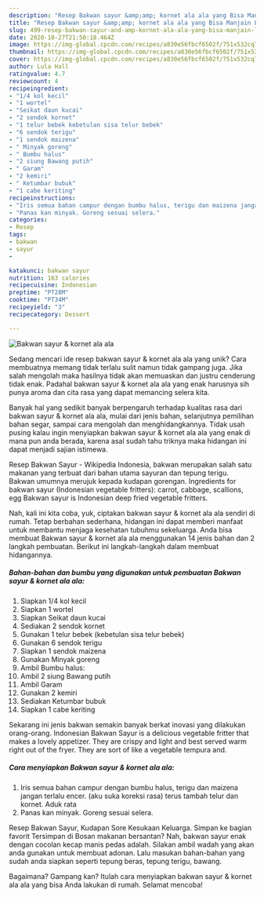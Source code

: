 ```yaml
---
description: "Resep Bakwan sayur &amp;amp; kornet ala ala yang Bisa Manjain Lidah"
title: "Resep Bakwan sayur &amp;amp; kornet ala ala yang Bisa Manjain Lidah"
slug: 499-resep-bakwan-sayur-and-amp-kornet-ala-ala-yang-bisa-manjain-lidah
date: 2020-10-27T21:50:18.464Z
image: https://img-global.cpcdn.com/recipes/a830e56fbcf6502f/751x532cq70/bakwan-sayur-kornet-ala-ala-foto-resep-utama.jpg
thumbnail: https://img-global.cpcdn.com/recipes/a830e56fbcf6502f/751x532cq70/bakwan-sayur-kornet-ala-ala-foto-resep-utama.jpg
cover: https://img-global.cpcdn.com/recipes/a830e56fbcf6502f/751x532cq70/bakwan-sayur-kornet-ala-ala-foto-resep-utama.jpg
author: Lula Hall
ratingvalue: 4.7
reviewcount: 4
recipeingredient:
- "1/4 kol kecil"
- "1 wortel"
- "Seikat daun kucai"
- "2 sendok kornet"
- "1 telur bebek kebetulan sisa telur bebek"
- "6 sendok terigu"
- "1 sendok maizena"
- " Minyak goreng"
- " Bumbu halus"
- "2 siung Bawang putih"
- " Garam"
- "2 kemiri"
- " Ketumbar bubuk"
- "1 cabe keriting"
recipeinstructions:
- "Iris semua bahan campur dengan bumbu halus, terigu dan maizena jangan terlalu encer. (aku suka koreksi rasa) terus tambah telur dan kornet. Aduk rata"
- "Panas kan minyak. Goreng sesuai selera."
categories:
- Resep
tags:
- bakwan
- sayur
- 

katakunci: bakwan sayur  
nutrition: 163 calories
recipecuisine: Indonesian
preptime: "PT28M"
cooktime: "PT34M"
recipeyield: "3"
recipecategory: Dessert

---
```



![Bakwan sayur &amp; kornet ala ala](https://img-global.cpcdn.com/recipes/a830e56fbcf6502f/751x532cq70/bakwan-sayur-kornet-ala-ala-foto-resep-utama.jpg)

Sedang mencari ide resep bakwan sayur &amp; kornet ala ala yang unik? Cara membuatnya memang tidak terlalu sulit namun tidak gampang juga. Jika salah mengolah maka hasilnya tidak akan memuaskan dan justru cenderung tidak enak. Padahal bakwan sayur &amp; kornet ala ala yang enak harusnya sih punya aroma dan cita rasa yang dapat memancing selera kita.

Banyak hal yang sedikit banyak berpengaruh terhadap kualitas rasa dari bakwan sayur &amp; kornet ala ala, mulai dari jenis bahan, selanjutnya pemilihan bahan segar, sampai cara mengolah dan menghidangkannya. Tidak usah pusing kalau ingin menyiapkan bakwan sayur &amp; kornet ala ala yang enak di mana pun anda berada, karena asal sudah tahu triknya maka hidangan ini dapat menjadi sajian istimewa.

Resep Bakwan Sayur - Wikipedia Indonesia, bakwan merupakan salah satu makanan yang terbuat dari bahan utama sayuran dan tepung terigu. Bakwan umumnya merujuk kepada kudapan gorengan. Ingredients for bakwan sayur (Indonesian vegetable fritters): carrot, cabbage, scallions, egg Bakwan sayur is Indonesian deep fried vegetable fritters.


Nah, kali ini kita coba, yuk, ciptakan bakwan sayur &amp; kornet ala ala sendiri di rumah. Tetap berbahan sederhana, hidangan ini dapat memberi manfaat untuk membantu menjaga kesehatan tubuhmu sekeluarga. Anda bisa membuat Bakwan sayur &amp; kornet ala ala menggunakan 14 jenis bahan dan 2 langkah pembuatan. Berikut ini langkah-langkah dalam membuat hidangannya.

<!--inarticleads1-->

##### Bahan-bahan dan bumbu yang digunakan untuk pembuatan Bakwan sayur &amp; kornet ala ala:

1. Siapkan 1/4 kol kecil
1. Siapkan 1 wortel
1. Siapkan Seikat daun kucai
1. Sediakan 2 sendok kornet
1. Gunakan 1 telur bebek (kebetulan sisa telur bebek)
1. Gunakan 6 sendok terigu
1. Siapkan 1 sendok maizena
1. Gunakan  Minyak goreng
1. Ambil  Bumbu halus:
1. Ambil 2 siung Bawang putih
1. Ambil  Garam
1. Gunakan 2 kemiri
1. Sediakan  Ketumbar bubuk
1. Siapkan 1 cabe keriting


Sekarang ini jenis bakwan semakin banyak berkat inovasi yang dilakukan orang-orang. Indonesian Bakwan Sayur is a delicious vegetable fritter that makes a lovely appetizer. They are crispy and light and best served warm right out of the fryer. They are sort of like a vegetable tempura and. 

<!--inarticleads2-->

##### Cara menyiapkan Bakwan sayur &amp; kornet ala ala:

1. Iris semua bahan campur dengan bumbu halus, terigu dan maizena jangan terlalu encer. (aku suka koreksi rasa) terus tambah telur dan kornet. Aduk rata
1. Panas kan minyak. Goreng sesuai selera.


Resep Bakwan Sayur, Kudapan Sore Kesukaan Keluarga. Simpan ke bagian favorit Tersimpan di Bosan makanan bersantan? Nah, bakwan sayur enak dengan cocolan kecap manis pedas adalah. Silakan ambil wadah yang akan anda gunakan untuk membuat adonan. Lalu masukan bahan-bahan yang sudah anda siapkan seperti tepung beras, tepung terigu, bawang. 

Bagaimana? Gampang kan? Itulah cara menyiapkan bakwan sayur &amp; kornet ala ala yang bisa Anda lakukan di rumah. Selamat mencoba!
